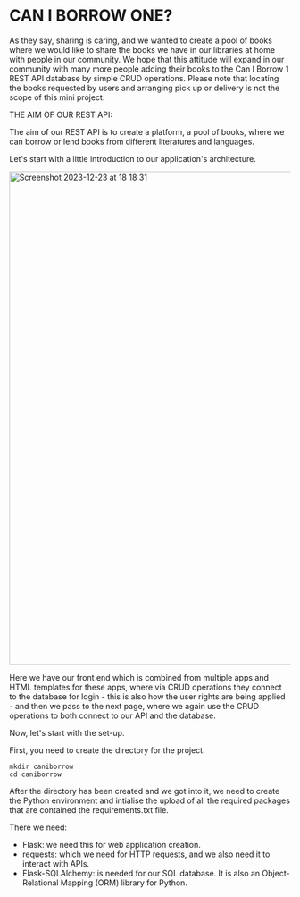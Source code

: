 # CAN I BORROW ONE?

As they say, sharing is caring, and we wanted to create a pool of books where we would like to share the books we have in our libraries at home with people in our community. We hope that this attitude will expand in our community with many more people adding their books to the Can I Borrow 1 REST API database by simple CRUD operations. Please note that locating the books requested by users and arranging pick up or delivery is not the scope of this mini project.

THE AIM OF OUR REST API:

The aim of our REST API is to create a platform, a pool of books, where we can borrow or lend books from different literatures and languages.

Let's start with a little introduction to our application's architecture.


<img width="883" alt="Screenshot 2023-12-23 at 18 18 31" src="https://github.com/alexanderhovan/jobsearch/assets/148468625/c58945da-a8d2-444f-aceb-5eed67416e02">

Here we have our front end which is combined from multiple apps and HTML templates for these apps, where via CRUD operations they connect to the database for login - this is also how the user rights are being applied - and then we pass to the next page, where we again use the CRUD operations to both connect to our API and the database.

Now, let's start with the set-up.

First, you need to create the directory for the project. 

```
mkdir caniborrow
cd caniborrow

```
After the directory has been created and we got into it, we need to create the Python environment and intialise the upload of all the required packages that are contained the requirements.txt file.

There we need:

* Flask: we need this for web application creation.
* requests: which we need for HTTP requests, and we also need it to interact with APIs.
* Flask-SQLAlchemy: is needed for our SQL database. It is also an Object-Relational Mapping (ORM) library for Python.




